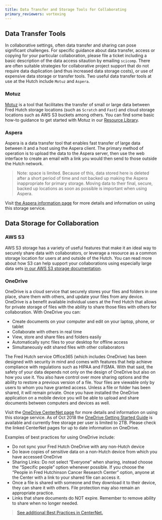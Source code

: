 ```yaml
---
title: Data Transfer and Storage Tools for Collaborating
primary_reviewers: vortexing
---
```


## Data Transfer Tools
In collaborative settings, often data transfer and sharing can pose significant challenges.  For specific guidance about data transfer, access or copying for your particular collaboration, please file a ticket including a basic description of the data access sitaution by emailing `scicomp`.  There are often suitable strategies for collaborative project support that do not require data duplication (and thus increased data storage costs), or use of expensive data storage or transfer tools.  Two useful data transfer tools at use at the Hutch include `Motuz` and `Aspera`.  

### Motuz
[Motuz](https://motuz.fredhutch.org) is a tool that facilitates the transfer of small or large data between Fred Hutch storage locations (such as `Scratch` and `Fast`) and cloud storage locations such as AWS S3 buckets among others.  You can find some basic how-to guidance to get started with Motuz in our [Resource Library](/compdemos/motuz/). 

### Aspera

Aspera is a data transfer tool that enables fast transfer of large data between it and a host using the Aspera client.  The primary method of operation is to upload the data to the Aspera server, then use the web interface to create an email with a link you would then send to those outside the Hutch network.

> Note: space is limited. Because of this, data stored here is deleted after a short period of time and not backed up making the Aspera inappropriate for primary storage.  Moving data to their final, secure, backed up locations as soon as possible is important when using Aspera.

Visit [the Aspera information page](/scicomputing/store_aspera/) for more details and information on using this storage service.

## Data Storage for Collaboration

### AWS S3
AWS S3 storage has a variety of useful features that make it an ideal way to securely share data with collaborators, or leverage a resource as a common storage location for users at and outside of the Hutch.  You can read more about how S3 can help support your collaborations using especially large data sets [in our AWS S3 storage documentation](/scicomputing/store_objectstore/).

### OneDrive 
OneDrive is a cloud service that securely stores your files and folders in one place, share them with others, and update your files from any device. OneDrive is a benefit available individual users at the Fred Hutch that allows for private storage of files with the ability to share those files with others for collaboration.  With OneDrive you can:

- Create documents on your computer and edit on your laptop, phone, or tablet
- Collaborate with others in real time
- View, store and share files and folders easily
- Automatically sync files to your desktop for offline access
- Simultaneously edit shared files with other collaborators

The Fred Hutch service Office365 (which includes OneDrive) has been designed with security in mind and comes with features that help achieve compliance with regulations such as HIPAA and FISMA. With that said, the safety of your data depends not only on the design of OneDrive but also on how you use it. You also have control over more sharing options and the ability to restore a previous version of a file.  Your files are viewable only by users to whom you have granted access. Unless a file or folder has been shared, it will remain private.  Once you have installed the OneDrive application on a mobile device you will be able to upload and share documents between computers and devices as well.

Visit the [OneDrive CenterNet page](https://centernet.fredhutch.org/cn/u/center-it/help-desk/onedrive.html) for more details and information on using this storage service.  As of Oct 2018 the [OneDrive Getting Started Guide](https://centernet.fredhutch.org/cn/u/center-it/help-desk/onedrive-getting-started.html) is available and currently free storage per user is limited to 2TB.  Please check the linked CenterNet pages for up to date information on OneDrive.

Examples of best practices for using OneDrive include:
  * Do not sync your Fred Hutch OneDrive with any non-Hutch device
  * Do leave copies of sensitive data on a non-Hutch device from which you have accessed OneDrive
  * Sharing Links: Do not select “Everyone” when sharing, instead choose the “Specific people” option whenever possible. If you choose the “People in Fred Hutchinson Cancer Research Center” option, anyone at the Center with a link to your shared file can access it.  
  * Once a file is shared with someone and they download it to their device, they can share it with others.  File protection may also remain an appropriate practice.
  * Links that share documents do NOT expire.  Remember to remove ability to share when no longer needed.

> [See additional Best Practices in CenterNet.](https://centernet.fredhutch.org/cn/u/center-it/iso/o365-information-security-guidelines.html)
